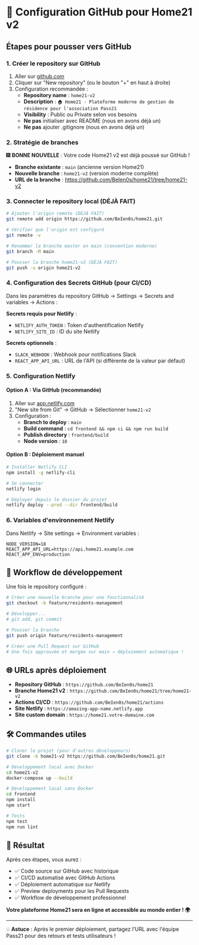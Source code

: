 # 🚀 Configuration GitHub pour Home21 v2

## Étapes pour pousser vers GitHub

### 1. Créer le repository sur GitHub

1. Aller sur [github.com](https://github.com)
2. Cliquer sur "New repository" (ou le bouton "+" en haut à droite)
3. Configuration recommandée :
   - **Repository name** : `home21-v2`
   - **Description** : `🏠 Home21 - Plateforme moderne de gestion de résidence pour l'association Pass21`
   - **Visibility** : Public ou Private selon vos besoins
   - **Ne pas** initialiser avec README (nous en avons déjà un)
   - **Ne pas** ajouter .gitignore (nous en avons déjà un)

### 2. Stratégie de branches

🎆 **BONNE NOUVELLE** : Votre code Home21 v2 est déjà poussé sur GitHub !

- **Branche existante** : `main` (ancienne version Home21)
- **Nouvelle branche** : `home21-v2` (version moderne complète)
- **URL de la branche** : https://github.com/BeIen0s/home21/tree/home21-v2

### 3. Connecter le repository local (DÉJÀ FAIT)

```bash
# Ajouter l'origin remote (DÉJÀ FAIT)
git remote add origin https://github.com/BeIen0s/home21.git

# Vérifier que l'origin est configuré
git remote -v

# Renommer la branche master en main (convention moderne)
git branch -M main

# Pousser la branche home21-v2 (DÉJÀ FAIT)
git push -u origin home21-v2
```

### 4. Configuration des Secrets GitHub (pour CI/CD)

Dans les paramètres du repository GitHub → Settings → Secrets and variables → Actions :

**Secrets requis pour Netlify** :
- `NETLIFY_AUTH_TOKEN` : Token d'authentification Netlify
- `NETLIFY_SITE_ID` : ID du site Netlify

**Secrets optionnels** :
- `SLACK_WEBHOOK` : Webhook pour notifications Slack
- `REACT_APP_API_URL` : URL de l'API (si différente de la valeur par défaut)

### 5. Configuration Netlify

#### Option A : Via GitHub (recommandée)
1. Aller sur [app.netlify.com](https://app.netlify.com)
2. "New site from Git" → GitHub → Sélectionner `home21-v2`
3. Configuration :
   - **Branch to deploy** : `main`
   - **Build command** : `cd frontend && npm ci && npm run build`
   - **Publish directory** : `frontend/build`
   - **Node version** : `18`

#### Option B : Déploiement manuel
```bash
# Installer Netlify CLI
npm install -g netlify-cli

# Se connecter
netlify login

# Déployer depuis le dossier du projet
netlify deploy --prod --dir frontend/build
```

### 6. Variables d'environnement Netlify

Dans Netlify → Site settings → Environment variables :

```
NODE_VERSION=18
REACT_APP_API_URL=https://api.home21.example.com
REACT_APP_ENV=production
```

## 🔄 Workflow de développement

Une fois le repository configuré :

```bash
# Créer une nouvelle branche pour une fonctionnalité
git checkout -b feature/residents-management

# Développer...
# git add, git commit

# Pousser la branche
git push origin feature/residents-management

# Créer une Pull Request sur GitHub
# Une fois approuvée et mergée sur main → déploiement automatique !
```

## 🌐 URLs après déploiement

- **Repository GitHub** : `https://github.com/BeIen0s/home21`
- **Branche Home21 v2** : `https://github.com/BeIen0s/home21/tree/home21-v2`
- **Actions CI/CD** : `https://github.com/BeIen0s/home21/actions`
- **Site Netlify** : `https://amazing-app-name.netlify.app`
- **Site custom domain** : `https://home21.votre-domaine.com`

## 🛠️ Commandes utiles

```bash
# Cloner le projet (pour d'autres développeurs)
git clone -b home21-v2 https://github.com/BeIen0s/home21.git

# Développement local avec Docker
cd home21-v2
docker-compose up --build

# Développement local sans Docker
cd frontend
npm install
npm start

# Tests
npm test
npm run lint
```

## 🎉 Résultat

Après ces étapes, vous aurez :

- ✅ Code source sur GitHub avec historique
- ✅ CI/CD automatisé avec GitHub Actions
- ✅ Déploiement automatique sur Netlify
- ✅ Preview deployments pour les Pull Requests
- ✅ Workflow de développement professionnel

**Votre plateforme Home21 sera en ligne et accessible au monde entier ! 🌍**

---

💡 **Astuce** : Après le premier déploiement, partagez l'URL avec l'équipe Pass21 pour des retours et tests utilisateurs !